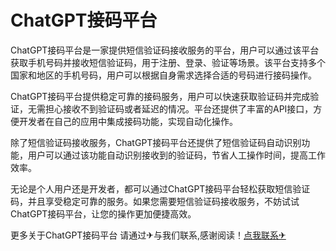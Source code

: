 # ChatGPT接码平台

ChatGPT接码平台是一家提供短信验证码接收服务的平台，用户可以通过该平台获取手机号码并接收短信验证码，用于注册、登录、验证等场景。该平台支持多个国家和地区的手机号码，用户可以根据自身需求选择合适的号码进行接码操作。

ChatGPT接码平台提供稳定可靠的接码服务，用户可以快速获取验证码并完成验证，无需担心接收不到验证码或者延迟的情况。平台还提供了丰富的API接口，方便开发者在自己的应用中集成接码功能，实现自动化操作。

除了短信验证码接收服务，ChatGPT接码平台还提供了短信验证码自动识别功能，用户可以通过该功能自动识别接收到的验证码，节省人工操作时间，提高工作效率。

无论是个人用户还是开发者，都可以通过ChatGPT接码平台轻松获取短信验证码，并且享受稳定可靠的服务。如果您需要短信验证码接收服务，不妨试试ChatGPT接码平台，让您的操作更加便捷高效。

更多关于ChatGPT接码平台 请通过✈与我们联系,感谢阅读！[点我联系✈](https://data.G208.com)